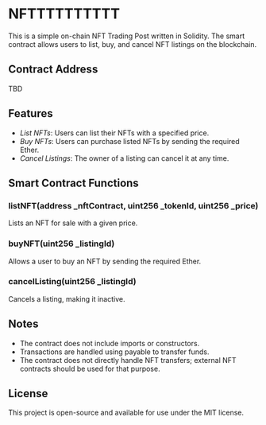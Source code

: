 # NFTTTTTTTTTT

This is a simple on-chain NFT Trading Post written in Solidity. The smart contract allows users to list, buy, and cancel NFT listings on the blockchain.

## Contract Address
TBD

## Features
- *List NFTs*: Users can list their NFTs with a specified price.
- *Buy NFTs*: Users can purchase listed NFTs by sending the required Ether.
- *Cancel Listings*: The owner of a listing can cancel it at any time.

## Smart Contract Functions

### listNFT(address _nftContract, uint256 _tokenId, uint256 _price)
Lists an NFT for sale with a given price.

### buyNFT(uint256 _listingId)
Allows a user to buy an NFT by sending the required Ether.

### cancelListing(uint256 _listingId)
Cancels a listing, making it inactive.

## Notes
- The contract does not include imports or constructors.
- Transactions are handled using payable to transfer funds.
- The contract does not directly handle NFT transfers; external NFT contracts should be used for that purpose.

## License
This project is open-source and available for use under the MIT license.
